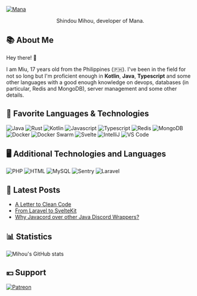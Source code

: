 [![Mana](https://cdn.manabot.fun/images/test.png)](https://manabot.fun)
<div align="center">
Shindou Mihou, developer of Mana.
</div>

## 📚 About Me
Hey there! 👋 

I am Miu, 17 years old from the Philippines (🇵🇭). I've been in the field for not so long but I'm proficient enough in **Kotlin**, **Java**, **Typescript** and some other languages with a good enough knowledge on devops, databases (in particular, Redis and MongoDB), server management and some other details.

## 🍮 Favorite Languages & Technologies
![Java](https://img.shields.io/badge/Language-Java-yellow?style=flat&logo=java)
![Rust](https://img.shields.io/badge/Language-Rust-orange?style=flat&logo=Rust)
![Kotlin](https://img.shields.io/badge/Language-Kotlin-purple?style=flat&logo=Kotlin)
![Javascript](https://img.shields.io/badge/Language-Javascript-yellow?style=flat&logo=javascript)
![Typescript](https://img.shields.io/badge/Language-Typescript-blue?style=flat&logo=typescript)
![Redis](https://img.shields.io/badge/Database-Redis-red?style=flat&logo=Redis)
![MongoDB](https://img.shields.io/badge/Database-MongoDB-blue?style=flat&logo=MongoDB)
![Docker](https://img.shields.io/badge/Devops-Docker-blue?style=flat&logo=Docker)
![Docker Swarm](https://img.shields.io/badge/Devops-Docker%20Swarm-blue?style=flat&logo=Docker)
![Svelte](https://img.shields.io/badge/Framework-Svelte-orange?style=flat&logo=Svelte)
![IntelliJ](https://img.shields.io/badge/IDE-IntelliJ-red?style=flat&logo=IntelliJ%20IDEA)
![VS Code](https://img.shields.io/badge/IDE-Visual%20Studio%20Code-blue?style=flat&logo=Visual%20Studio%20Code)

## 🖥️ Additional Technologies and Languages
![PHP](https://img.shields.io/badge/Language-PHP-blue?style=flat&logo=php)
![HTML](https://img.shields.io/badge/Language-HTML-orange?style=flat&logo=HTML5)
![MySQL](https://img.shields.io/badge/Technology-MySQL-green?style=flat&logo=MySQL)
![Sentry](https://img.shields.io/badge/Technology-Sentry-green?style=flat&logo=Sentry)
![Laravel](https://img.shields.io/badge/Framework-Laravel-orange?style=flat&logo=Laravel)

## 📰 Latest Posts
<!-- BLOG-POST-LIST:START -->
- [A Letter to Clean Code](https://blog.mihou.pw/posts/a-letter-to-clean-code)
- [From Laravel to SvelteKit](https://blog.mihou.pw/posts/from-laravel-to-sveltekit)
- [Why Javacord over other Java Discord Wrappers?](https://blog.mihou.pw/posts/why-javacord-over-other-java-discord-wrappers)
<!-- BLOG-POST-LIST:END -->

## 📊 Statistics
![Mihou's GitHub stats](https://github-readme-stats.vercel.app/api?username=ShindouMihou&theme=midnight-purple&hide=stars&count_private=true&show_icons=true)

## 💴 Support
[![Patreon](https://img.shields.io/endpoint.svg?url=https://shieldsio-patreon.vercel.app/api/?username=mihou&type=patrons&style=for-the-badge)](https://patreon.com/mihou)
